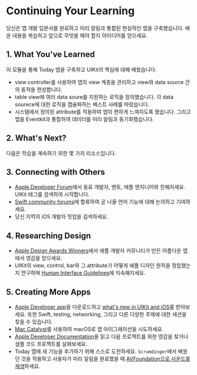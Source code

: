 # Continuing Your Learning

당신은 앱 개발 입문서를 완료하고 미리 알림과 통합된 현실적인 앱을 구축했습니다. 배운 내용을 복습하고 앞으로 무엇을 해야 할지 아이디어를 얻으세요.

## 1. What You've Learned

이 모듈을 통해 Today 앱을 구축하고 UIKit의 핵심에 대해 배웠습니다.  
  
- view controller를 사용하여 앱의 view 계층을 관리하고 view와 data source 간의 동작을 편성합니다.
- table view에 여러 data soure를 지원하는 로직을 정의했습니다. 각 data sourece에 대한 로직을 캡슐화하는 베스트 사례를 따랐습니다.
- 시스템에서 정의된 attribute를 적용하여 앱이 편하게 느껴지도록 했습니다. 그리고 앱을 Eventkit과 통합하여 데이터를 미리 알림과 동기화했습니다.

## 2. What's Next?

다음은 학습을 계속하기 위한 몇 가지 리소스입니다.

## 3. Connecting with Others

- [Apple Developer Forum](https://developer.apple.com/forums/tags/uikit)에서 동료 개발자, 멘토, 애플 엔지니어와 친해지세요. UIKit 태그를 검색하여 시작합니다.
- [Swift community forums](https://forums.swift.org/)에 합류하여 곧 나올 언어 기능에 대해 논의하고 기여하세요.
- 당신 지역의 iOS 개발자 밋업을 검색하세요.

## 4. Researching Design

- [Apple Design Awards Winners](https://developer.apple.com/design/awards/)에서 애플 개발자 커뮤니티가 만든 아름다운 앱에서 영감을 얻으세요.
- UIKit의 view, control, bar와 그 attribute가 어떻게 애플 디자인 원칙을 정립했는지 연구하며 [Human Interface Guidelines](https://developer.apple.com/design/human-interface-guidelines/)에 익숙해지세요.

## 5. Creating More Apps

- [Apple Developer app](https://apps.apple.com/us/app/apple-developer/id640199958)을 다운로드하고 [what's new in UIKit and iOS](https://developer.apple.com/news/?id=d9kd3m7g)를 받아보세요. 또한 Swift, testing, networking, 그리고 다른 다양한 주제에 대한 세션을 찾을 수 있습니다.
- [Mac Catalyst](https://developer.apple.com/tutorials/mac-catalyst)를 사용하여 macOS로 앱 마이그레이션을 시도하세요.
- [Apple Developer Documentation](https://developer.apple.com/documentation/)을 읽고 다음 프로젝트를 위한 영감을 찾거나 샘플 코드 프로젝트를 살펴보세요.
- Today 앱에 새 기능을 추가하기 위해 스스로 도전하세요. `Scrumdinger`에서 배웠던 것을 적용하고 사용자가 미리 알림을 완료했을 때 [AVFoundation으로 사운드를 재생](https://developer.apple.com/tutorials/app-dev-training/managing-state-and-life-cycle#Trigger-Sound-with-AVFoundation)하세요.

